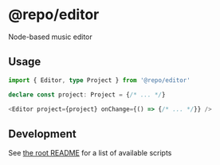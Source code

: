 # @repo/editor

Node-based music editor

## Usage

```typescript
import { Editor, type Project } from '@repo/editor'

declare const project: Project = {/* ... */}

<Editor project={project} onChange={() => {/* ... */}} />
```

## Development

See [the root README](../../README.md) for a list of available scripts


